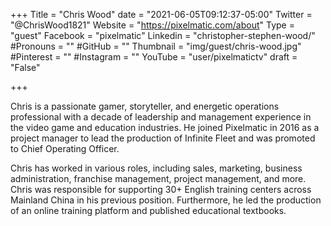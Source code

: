 +++
Title = "Chris Wood"
date = "2021-06-05T09:12:37-05:00"
Twitter = "@ChrisWood1821"
Website = "https://pixelmatic.com/about"
Type = "guest"
Facebook = "pixelmatic"
Linkedin = "christopher-stephen-wood/"
#Pronouns = ""
#GitHub = ""
Thumbnail = "img/guest/chris-wood.jpg"
#Pinterest = ""
#Instagram = ""
YouTube = "user/pixelmatictv"
draft = "False"

+++

Chris is a passionate gamer, storyteller, and energetic operations professional with a decade of leadership and management experience in the video game and education industries. He joined Pixelmatic in 2016 as a project manager to lead the production of Infinite Fleet and was promoted to Chief Operating Officer. 

Chris has worked in various roles, including sales, marketing, business administration, franchise management, project management, and more. Chris was responsible for supporting 30+ English training centers across Mainland China in his previous position. Furthermore, he led the production of an online training platform and published educational textbooks.